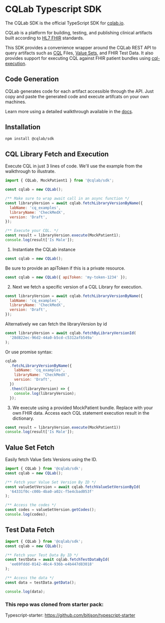 # CQLab Typescript SDK

The CQLab SDK is the official TypeScript SDK for [cqlab.io](https://cqlab.io).

CQLab is a platform for building, testing, and publishing clinical artifacts built according to [HL7 FHIR](https://fhir.org/) standards.

This SDK provides a convenience wrapper around the CQLab REST API to query artifacts such as [CQL](https://cql.hl7.org/) Files, [Value Sets](https://www.hl7.org/fhir/valueset.html), and FHIR Test Data. It also provides support for executing CQL against FHIR patient bundles using [cql-execution](https://github.com/cqframework/cql-execution).

## Code Generation

CQLab generates code for each artifact accessible through the API. Just copy and paste the generated code and execute artifcats on your own machines.

Learn more using a detailed walkthrough available in the [docs](https://cqlab.io).

## Installation

```sh
npm install @cqlab/sdk
```

## CQL Library Fetch and Execution

Execute CQL in just 3 lines of code. We'll use the example from the walkthrough to illustrate.

```js
import { CQLab, MockPatient1 } from '@cqlab/sdk';

const cqlab = new CQLab();

/** Make sure to wrap await call in an async function */
const libraryVersion = await cqlab.fetchLibraryVersionByName({
  labName: 'cq_examples',
  libraryName: 'CheckMedX',
  version: 'Draft',
});

/** Execute your CQL. */
const result = libraryVersion.execute(MockPatient1);
console.log(result['Is Male']);
```

1. Instantiate the CQLab instance

```js
const cqlab = new CQLab();
```

Be sure to provide an apiToken if this is a private resource.

```js
const cqlab = new CQLab({ apiToken: 'my-token-1234' });
```

2. Next we fetch a specific version of a CQL Library for execution.

```js
const libraryVersion = await cqlab.fetchLibraryVersionByName({
  labName: 'cq_examples',
  libraryName: 'CheckMedX',
  version: 'Draft',
});
```

Alternatively we can fetch the libraryVersion by id

```js
const libraryVersion = await cqlab.fetchByLibraryVersionId(
  '28d822ec-96d2-44a0-b5cd-c5312afb549a'
);
```

Or use promise syntax:

```js
cqlab
  .fetchLibraryVersionByName({
    labName: 'cq_examples',
    libraryName: 'CheckMedX',
    version: 'Draft',
  })
  .then((libraryVersion) => {
    console.log(libraryVersion);
  });
```

3. We execute using a provided MockPatient bundle. Replace with your own FHIR data. Access each CQL statement execution result in the dictionary.

```js
const result = libraryVersion.execute(MockPatient1))
console.log(result['Is Male']);
```

## Value Set Fetch

Easily fetch Value Sets Versions using the ID.

```js
import { CQLab } from '@cqlab/sdk';
const cqlab = new CQLab();

/** Fetch your Value Set Version By ID */
const valueSetVersion = await cqlab.fetchValueSetVersionById(
  '64331f0c-c00b-4ba0-a02c-f5e4cbad053f'
);

/** Access the codes */
const codes = valueSetVersion.getCodes();
console.log(codes);
```

## Test Data Fetch

```js
import { CQLab } from '@cqlab/sdk';
const cqlab = new CQLab();

/** Fetch your Test Data By ID */
const testData = await cqlab.fetchTestDataById(
  'ee69fddd-0142-46c4-936b-e4b447d83018'
);

/** Access the data */
const data = testData.getData();

console.log(data);
```

### This repo was cloned from starter pack:

Typescript-starter: https://github.com/bitjson/typescript-starter
